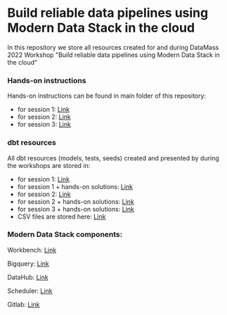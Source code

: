 # Build reliable data pipelines using Modern Data Stack in the cloud

In this repository we store all resources created for and during DataMass 2022 Workshop "Build reliable data pipelines using Modern Data Stack in the cloud"

### Hands-on instructions

Hands-on instructions can be found in main folder of this repository:
- for session 1: [Link](https://github.com/MichalSoszkoGID/datamass-workshop-resourcess/blob/main/Session%201%20-%20hands-on%20excercises.md)
- for session 2: [Link](https://github.com/MichalSoszkoGID/datamass-workshop-resourcess/blob/main/Session%202%20-%20hands-on%20excercises.md)
- for session 3: [Link](https://github.com/MichalSoszkoGID/datamass-workshop-resourcess/blob/main/Session%203%20-%20hands-on%20excercises.md)

### dbt resources

All dbt resources (models, tests, seeds) created and presented by during the workshops are stored in:

- for session 1: [Link](https://github.com/MichalSoszkoGID/datamass-workshop-resourcess/tree/main/Session%201%20-%20hands-on%20solutions)
- for session 1 + hands-on solutions: [Link](https://github.com/MichalSoszkoGID/datamass-workshop-resourcess/tree/main/Session%201%20-%20hands-on%20solutions)
- for session 2: [Link](https://github.com/MichalSoszkoGID/datamass-workshop-resourcess/tree/main/Session%202)
- for session 2 + hands-on solutions: [Link](https://github.com/MichalSoszkoGID/datamass-workshop-resourcess/tree/main/Session%202%20-%20hands-on%20solutions)
- for session 3 + hands-on solutions: [Link](https://github.com/MichalSoszkoGID/datamass-workshop-resourcess/tree/main/Session%203%20-%20hands-on%20solutions)
- CSV files are stored here: [Link](https://github.com/MichalSoszkoGID/datamass-workshop-resourcess/tree/main/CSV)


### Modern Data Stack components:

Workbench: [Link](https://console.cloud.google.com/vertex-ai/workbench/list/instances?authuser=0&project=datamass-mdp-workshop)

Bigquery: [Link](https://console.cloud.google.com/bigquery?authuser=0&project=datamass-mdp-workshop)

DataHub: [Link](http://34.116.196.16:9002/)

Scheduler: [Link](https://58a6f530618c49558667b865f21ac64a-dot-europe-central2.composer.googleusercontent.com/home)

Gitlab: [Link](https://gitlab.com/datamass-mdp-workshop)
